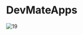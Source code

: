# DevMateApps

![19](https://user-images.githubusercontent.com/83250810/219965435-cef1c9a1-7e13-4d21-804a-f0af165795c6.png)
